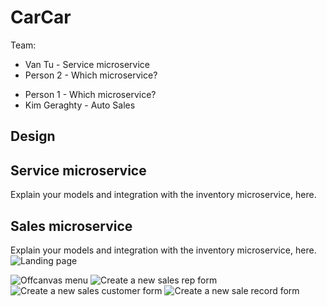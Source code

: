 # CarCar

Team:

* Van Tu - Service microservice
* Person 2 - Which microservice?
- Person 1 - Which microservice?
- Kim Geraghty - Auto Sales

## Design

## Service microservice

Explain your models and integration with the inventory
microservice, here.

## Sales microservice

Explain your models and integration with the inventory
microservice, here.
![Landing page](/path/image(3).png)

![Offcanvas menu](/path/image(2).png)
![Create a new sales rep form](/path/image(4).png)
![Create a new sales customer form](/path/image(5).png)
![Create a new sale record form](/path/image(6).png)